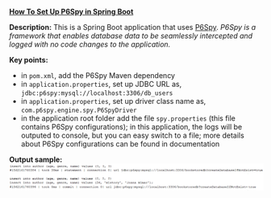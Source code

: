 
**[How To Set Up P6Spy in Spring Boot](https://github.com/andreipall/Spring-Boot-JPA/tree/master/HibernateSpringBootP6spy)**

**Description:** This is a Spring Boot application that uses [P6Spy](https://github.com/p6spy/p6spy). *P6Spy is a framework that enables database data to be seamlessly intercepted and logged with no code changes to the application.*

**Key points:**
- in `pom.xml`, add the P6Spy Maven dependency
- in `application.properties`, set up JDBC URL as, `jdbc:p6spy:mysql://localhost:3306/db_users`
- in `application.properties`, set up driver class name as, `com.p6spy.engine.spy.P6SpyDriver`
- in the application root folder add the file `spy.properties` (this file contains P6Spy configurations); in this application, the logs will be outputed to console, but you can easy switch to a file; more details about P6Spy configurations can be found in documentation

**Output sample:**\
![](https://github.com/andreipall/Spring-Boot-JPA/blob/master/HibernateSpringBootP6spy/p6spy.png)
